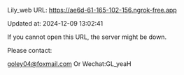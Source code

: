 Lily_web URL: https://ae6d-61-165-102-156.ngrok-free.app

Updated at: 2024-12-09 13:02:41

If you cannot open this URL, the server might be down.

Please contact: 

goley04@foxmail.com Or Wechat:GL_yeaH